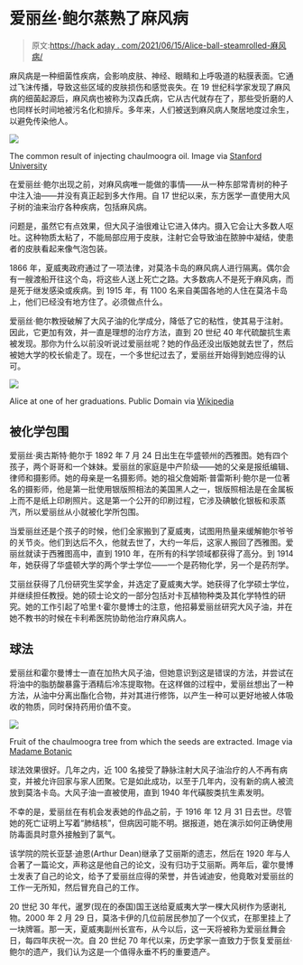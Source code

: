 # 爱丽丝·鲍尔蒸熟了麻风病

> 原文:[https://hack aday . com/2021/06/15/Alice-ball-steamrolled-麻风病/](https://hackaday.com/2021/06/15/alice-ball-steamrolled-leprosy/)

麻风病是一种细菌性疾病，会影响皮肤、神经、眼睛和上呼吸道的粘膜表面。它通过飞沫传播，导致这些区域的皮肤损伤和感觉丧失。在 19 世纪科学家发现了麻风病的细菌起源后，麻风病也被称为汉森氏病，它从古代就存在了，那些受折磨的人也同样长时间地被污名化和排斥。多年来，人们被送到麻风病人聚居地度过余生，以避免传染他人。

[![](../Images/b16739dade3a2aa59737280db03c25b4.png)](https://hackaday.com/wp-content/uploads/2021/06/chaulmoogra-injection.jpg)

The common result of injecting chaulmoogra oil. Image via [Stanford University](https://web.stanford.edu/group/parasites/ParaSites2005/Leprosy/pictures/chaul%20injection.jpg)

在爱丽丝·鲍尔出现之前，对麻风病唯一能做的事情——从一种东部常青树的种子中注入油——并没有真正起到多大作用。自 17 世纪以来，东方医学一直使用大风子树的油来治疗各种疾病，包括麻风病。

问题是，虽然它有点效果，但大风子油很难让它进入体内。摄入它会让大多数人呕吐。这种物质太粘了，不能局部应用于皮肤，注射它会导致油在脓肿中凝结，使患者的皮肤看起来像气泡包装。

1866 年，夏威夷政府通过了一项法律，对莫洛卡岛的麻风病人进行隔离。偶尔会有一艘渡船开往这个岛，将这些人送上死亡之路。大多数病人不是死于麻风病，而是死于继发感染或疾病。到 1915 年，有 1100 名来自美国各地的人住在莫洛卡岛上，他们已经没有地方住了。必须做点什么。

爱丽丝·鲍尔教授破解了大风子油的化学成分，降低了它的粘性，使其易于注射。因此，它更加有效，并一直是理想的治疗方法，直到 20 世纪 40 年代硫酸抗生素被发现。那你为什么以前没听说过爱丽丝呢？她的作品还没出版她就去世了，然后被她大学的校长偷走了。现在，一个多世纪过去了，爱丽丝开始得到她应得的认可。

[![](../Images/e3793b231a9f629a2a877a1722bda91b.png)](https://hackaday.com/wp-content/uploads/2021/06/Alice-Ball-graduation.jpg)

Alice at one of her graduations. Public Domain via [Wikipedia](https://commons.wikimedia.org/w/index.php?curid=10635615)

## 被化学包围

爱丽丝·奥古斯特·鲍尔于 1892 年 7 月 24 日出生在华盛顿州的西雅图。她有四个孩子，两个哥哥和一个妹妹。爱丽丝的家庭是中产阶级——她的父亲是报纸编辑、律师和摄影师。她的母亲是一名摄影师。她的祖父詹姆斯·普雷斯利·鲍尔是一位著名的摄影师，他是第一批使用银版照相法的美国黑人之一，银版照相法是在金属板上而不是纸上印刷照片。这是第一个公开的印刷过程，它涉及碘敏化银板和汞蒸汽，所以爱丽丝从小就被化学所包围。

当爱丽丝还是个孩子的时候，他们全家搬到了夏威夷，试图用热量来缓解鲍尔爷爷的关节炎。他们到达后不久，他就去世了，大约一年后，这家人搬回了西雅图。爱丽丝就读于西雅图高中，直到 1910 年，在所有的科学领域都获得了高分。到 1914 年，她获得了华盛顿大学的两个学士学位——一个是药物化学，另一个是药剂学。

艾丽丝获得了几份研究生奖学金，并选定了夏威夷大学。她获得了化学硕士学位，并继续担任教授。她的硕士论文的一部分包括对卡瓦植物种类及其化学特性的研究。她的工作引起了哈里·t·霍尔曼博士的注意，他招募爱丽丝研究大风子油，并在她不教书的时候在卡利希医院协助他治疗麻风病人。

## 球法

爱丽丝和霍尔曼博士一直在加热大风子油，但她意识到这是错误的方法，并尝试在将油中的脂肪酸暴露于酒精后冷冻提取物。在这样做的过程中，爱丽丝想出了一种方法，从油中分离出酯化合物，并对其进行修饰，以产生一种可以更好地被人体吸收的物质，同时保持药用价值不变。

[![](../Images/b5a9c5e76bf4a769ce6ea9db6315a747.png)](https://hackaday.com/wp-content/uploads/2021/06/chaulmoogra-fruit.jpg)

Fruit of the chaulmoogra tree from which the seeds are extracted. Image via [Madame Botanic](http://madamebotanic.com.au/2018/06/14/wonderful-chaulmoogra-oil/)

球法效果很好。几年之内，近 100 名接受了静脉注射大风子油治疗的人不再有病变，并被允许回家与家人团聚。它是如此成功，以至于几年内，没有新的病人被流放到莫洛卡岛。大风子油一直被使用，直到 1940 年代磺胺类抗生素发明。

不幸的是，爱丽丝在有机会发表她的作品之前，于 1916 年 12 月 31 日去世。尽管她的死亡证明上写着“肺结核”，但病因可能不明。据报道，她在演示如何正确使用防毒面具时意外接触到了氯气。

该学院的院长亚瑟·迪恩(Arthur Dean)继承了艾丽斯的遗志，然后在 1920 年与人合著了一篇论文，声称这是他自己的论文，没有归功于艾丽斯。两年后，霍尔曼博士发表了自己的论文，给予了爱丽丝应得的荣誉，并告诫迪安，他竟敢对爱丽丝的工作一无所知，然后冒充自己的工作。

20 世纪 30 年代，暹罗(现在的泰国)国王送给夏威夷大学一棵大风树作为感谢礼物。2000 年 2 月 29 日，莫洛卡伊的几位前居民参加了一个仪式，在那里挂上了一块牌匾。那一天，夏威夷副州长宣布，从今以后，这一天将被称为爱丽丝舞会日，每四年庆祝一次。自 20 世纪 70 年代以来，历史学家一直致力于恢复爱丽丝·鲍尔的遗产，我们认为这是一个值得永垂不朽的重要遗产。